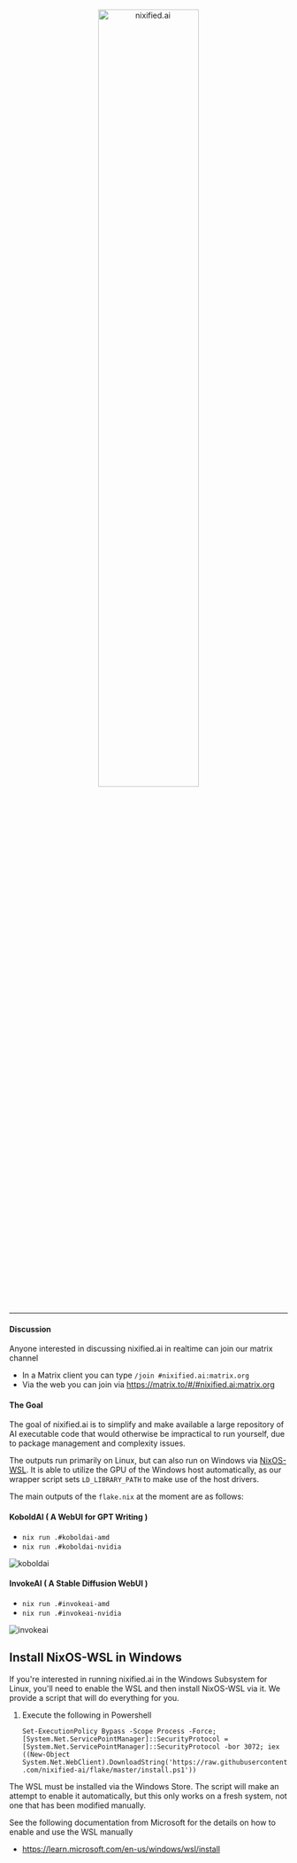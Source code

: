 
<p align="center">
<br/>
<a href="nixified.ai">
  <img src="https://github.com/nixified-ai/flake/blob/images/nixified.ai-text.png" width=60% height=60% title="nixified.ai"/>
</a>
</p>

---

#### Discussion

Anyone interested in discussing nixified.ai in realtime can join our matrix channel

- In a Matrix client you can type `/join #nixified.ai:matrix.org`
- Via the web you can join via https://matrix.to/#/#nixified.ai:matrix.org

#### The Goal

The goal of nixified.ai is to simplify and make available a large repository of
AI executable code that would otherwise be impractical to run yourself, due to
package management and complexity issues.

The outputs run primarily on Linux, but can also run on Windows via [NixOS-WSL](https://github.com/nix-community/NixOS-WSL). It is able to utilize the GPU of the Windows host automatically, as our wrapper script sets `LD_LIBRARY_PATH` to make use of the host drivers.

The main outputs of the `flake.nix` at the moment are as follows:

#### KoboldAI ( A WebUI for GPT Writing )

- `nix run .#koboldai-amd`
- `nix run .#koboldai-nvidia`

![koboldai](/../images/koboldai.webp)

#### InvokeAI ( A Stable Diffusion WebUI )

- `nix run .#invokeai-amd`
- `nix run .#invokeai-nvidia`

![invokeai](/../images/invokeai.webp)

## Install NixOS-WSL in Windows

If you're interested in running nixified.ai in the Windows Subsystem for Linux, you'll need to enable the WSL and then install NixOS-WSL via it. We provide a script that will do everything for you.

1. Execute the following in Powershell

   `Set-ExecutionPolicy Bypass -Scope Process -Force; [System.Net.ServicePointManager]::SecurityProtocol = [System.Net.ServicePointManager]::SecurityProtocol -bor 3072; iex ((New-Object System.Net.WebClient).DownloadString('https://raw.githubusercontent.com/nixified-ai/flake/master/install.ps1'))`

The WSL must be installed via the Windows Store. The script will make an attempt to enable it automatically, but this only works on a fresh system, not one that has been modified manually.

See the following documentation from Microsoft for the details on how to enable and use the WSL manually

- https://learn.microsoft.com/en-us/windows/wsl/install
